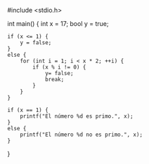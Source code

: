 #include <stdio.h>

int main() {
    int x = 17;
    bool y = true;

    if (x <= 1) {
        y = false;
    }
    else {
        for (int i = 1; i < x * 2; ++i) {
            if (x % i != 0) {
                y= false;
                break;
            }
        }
    }

    if (x == 1) {
        printf("El número %d es primo.", x);
    }
    else {
        printf("El número %d no es primo.", x);
    }

}
